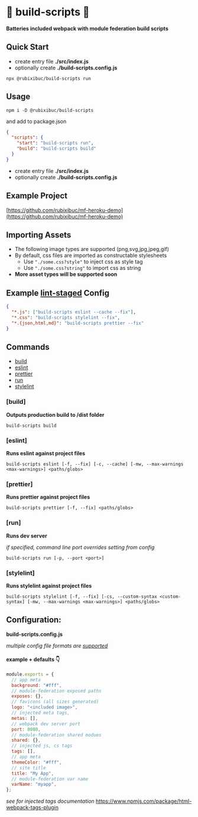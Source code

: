 # 🔨 build-scripts 🧹

**Batteries included webpack with module federation build scripts**

## Quick Start

- create entry file **./src/index.js**
- optionally create **./build-scripts.config.js**

```shell
npx @rubixibuc/build-scripts run
```

## Usage

```shell
npm i -D @rubixibuc/build-scripts
```

and add to package.json

```json
{
  "scripts": {
    "start": "build-scripts run",
    "build": "build-scripts build"
  }
}
```

- create entry file **./src/index.js**
- optionally create **./build-scripts.config.js**

## Example Project

[https://github.com/rubixibuc/mf-heroku-demo](https://github.com/rubixibuc/mf-heroku-demo)

## Importing Assets

- The following image types are supported (png,svg,jpg,jpeg,gif)
- By default, css files are imported as constructable stylesheets
  - Use `"./some.css?style"` to inject css as style tag
  - Use `"./some.css?string"` to import css as string
- **More asset types will be supported soon**

## Example [lint-staged](https://github.com/okonet/lint-staged) Config

```json
{
  "*.js": ["build-scripts eslint --cache --fix"],
  "*.css": "build-scripts stylelint --fix",
  "*.{json,html,md}": "build-scripts prettier --fix"
}
```

## Commands

- [build](#build)
- [eslint](#eslint)
- [prettier](#prettier)
- [run](#run)
- [stylelint](#stylelint)

### \[build\]

**Outputs production build to /dist folder**

```shell
build-scripts build
```

### \[eslint\]

**Runs eslint against project files**

```shell
build-scripts eslint [-f, --fix] [-c, --cache] [-mw, --max-warnings <max-warnings>] <paths/globs>
```

### \[prettier\]

**Runs prettier against project files**

```shell
build-scripts prettier [-f, --fix] <paths/globs>
```

### \[run\]

**Runs dev server**

_if specified, command line port overrides setting from config_

```shell
build-scripts run [-p, --port <port>]
```

### \[stylelint\]

**Runs stylelint against project files**

```shell
build-scripts stylelint [-f, --fix] [-cs, --custom-syntax <custom-syntax] [-mw, --max-warnings <max-warnings>] <paths/globs>
```

## Configuration:

**build-scripts.config.js**

_multiple config file formats are [supported](https://github.com/davidtheclark/cosmiconfig#explorersearch)_

#### example + defaults 👇

```javascript
module.exports = {
  // app meta
  background: "#fff",
  // module-federation exposed paths
  exposes: {},
  // favicons (all sizes generated)
  logo: "<included image>",
  // injected meta tags,
  metas: [],
  // webpack dev server port
  port: 8080,
  // module-federation shared modues
  shared: {},
  // injected js, cs tags
  tags: [],
  // app meta
  themeColor: "#fff",
  // site title
  title: "My App",
  // module-federation var name
  varName: "myapp",
};
```

_see for injected tags documentation_
https://www.npmjs.com/package/html-webpack-tags-plugin
